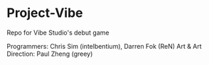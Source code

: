# Project-Vibe
Repo for Vibe Studio's debut game

Programmers: Chris Sim (intelbentium), Darren Fok (ReN)
Art & Art Direction: Paul Zheng (greey)
